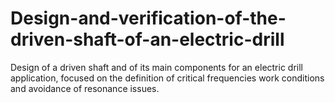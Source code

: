 # Design-and-verification-of-the-driven-shaft-of-an-electric-drill
Design of a driven shaft and of its main components for an electric drill application, focused on the definition of critical frequencies work conditions and avoidance of resonance issues.
